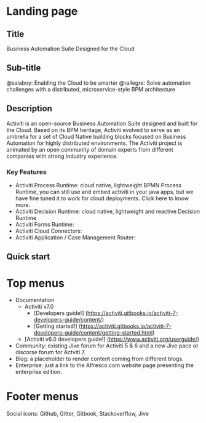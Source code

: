# Landing page
## Title
Business Automation Suite Designed for the Cloud
## Sub-title
@salaboy: Enabling the Cloud to be smarter
@rallegre: Solve automation challenges with a distributed, microservice-style BPM architecture
## Description

Activiti is an open-source Business Automation Suite designed and built for the Cloud. Based on its BPM heritage, Activiti  evolved to serve as an umbrella for a set of Cloud Native building blocks focused on Business Automation for highly distributed environments. The Activiti project is animated by an open community of domain experts from different companies with strong industry experience.

### Key Features
* Activiti Process Runtime: cloud native, lightweight BPMN Process Runtime, you can still use and embed activiti in your java apps, but we have fine tuned it to work for cloud deployments. Click here to know more.
* Activiti Decision Runtime: cloud native, lightweight and reactive Decision Runtime
* Activiti Forms Runtime: 
* Activiti Cloud Connectors: 
* Activiti Application / Case Management Router: 

## Quick start

# Top menus
* Documentation
  * Activiti v7.0
    * [Developers guide!] (https://activiti.gitbooks.io/activiti-7-developers-guide/content/)
    * [Getting started!] (https://activiti.gitbooks.io/activiti-7-developers-guide/content/getting-started.html)
  * [Activiti v6.0 developers guide!] (https://www.activiti.org/userguide/)
* Community: existing Jive forum for Activiti 5 & 6 and a new Jive pace or discorse forum for Actviti 7.
* Blog: a placeholder to render content coming from different blogs.
* Enterprise: just a link to the Alfresco.com website page presenting the enterprise edition.
# Footer menus
Social icons: Github, Gitter, Gitbook, Stackoverflow, Jive
